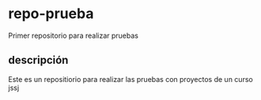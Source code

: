 # repo-prueba
Primer repositorio para realizar pruebas

## descripción
Este es un repositiorio para realizar las pruebas con proyectos de un curso jssj
